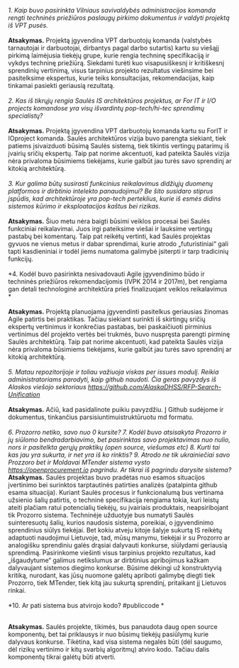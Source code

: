 *1. Kaip buvo pasirinkta Vilniaus savivaldybės administracijos komanda rengti techninės priežiūros paslaugų pirkimo dokumentus ir valdyti projektą iš VPT pusės.* <br/><br/>
**Atsakymas.** Projektą įgyvendina VPT darbuotojų komanda (valstybės tarnautojai ir darbuotojai, dirbantys pagal darbo sutartis) kartu su viešąjį pirkimą laimėjusia tiekėjų grupe, kurie rengia techninę specifikaciją ir vykdys techninę priežiūrą. Siekdami turėti kuo visapusiškesnį ir kritiškesnį sprendinių vertinimą, visus tarpinius projekto rezultatus viešinsime bei pasitelksime ekspertus, kurie teiks konsultacijas, rekomendacijas, kaip tinkamai pasiekti geriausią rezultatą. <br/><br/>
*2. Kas iš tikrųjų rengia Saulės IS architektūros projektus, ar For IT ir I/O projects komandose yra visų išvardintų pop-tech/hi-tec sprendimų specialistų?* <br/><br/>
**Atsakymas.** Projektą įgyvendina VPT darbuotojų komanda kartu su ForIT ir IOproject komanda. Saulės  architektūros vizija buvo parengta siekiant, tiek patiems įsivaizduoti būsimą Saulės sistemą, tiek tikintis vertingų patarimų iš įvairių sričių ekspertų. Taip pat norime akcentuoti, kad pateikta Saulės  vizija nėra privaloma būsimiems tiekėjams, kurie galbūt jau turės savo sprendinį ar kitokią architektūrą.<br/><br/>
*3. Kur galima būtų susirasti funkcinius reikalavimus didžiųjų duomenų platformos ir dirbtinio intelekto panaudojimui? Be šito susidaro stiprus įspūdis, kad architektūroje yra pop-tech perteklius, kurie iš esmės didins sistemos kūrimo ir eksploatacijos kaštus bei rizikas.*<br/><br/>
**Atsakymas.** Šiuo metu nėra baigti būsimi veiklos procesai bei Saulės funkciniai reikalavimai. Juos irgi pateiksime viešai ir lauksime vertingų pastabų bei komentarų. Taip pat reikėtų vertinti, kad Saulės projektas gyvuos ne vienus metus ir dabar sprendimai, kurie atrodo „futuristiniai“ gali tapti kasdieniniai ir todėl jiems numatoma galimybė įsiterpti ir tarp tradicinių funkcijų. <br/><br/>
*4. Kodėl buvo pasirinkta nesivadovauti Agile įgyvendinimo būdo ir techninės priežiūros rekomendacijomis (IVPK 2014 ir 2017m), bet rengiama gan detali technologinė architektūra prieš finalizuojant veiklos reikalavimus *<br/><br/>
**Atsakymas.** Projektą planuojama įgyvendinti pasitelkus geriausias žinomas Agile patirtis bei praktikas. Tačiau siekiant surinkti iš skirtingų sričių ekspertų vertinimus ir konkrečias pastabas, bei paskaičiuoti pirminius vertinimus dėl projekto vertės bei trukmės, buvo nuspręsta parengti pirminę Saulės architektūrą. Taip pat norime akcentuoti, kad pateikta Saulės vizija nėra privaloma būsimiems tiekėjams, kurie galbūt jau turės savo sprendinį ar kitokią architektūrą.<br/><br/>
*5. Matau repozitorijoje ir toliau važiuoja viskas per issues modulį. Reikia administratoriams parodyti, kaip github naudoti. Čia geras pavyzdys iš Alaskos viešojo sektoriaus https://github.com/AlaskaDHSS/RFP-Search-Unification<br/>*<br/>
**Atsakymas.** Ačiū, kad pasidalinote puikiu pavyzdžiu. Į Github sudėjome ir dokumentus, tinkančius parsisiuntimuistruktūruotu md formatu.<br/><br/>
*6. Prozorro netiko, savo nuo 0 kursite? 
7. Kodėl buvo atsisakyta Prozorro ir jų siūlomo bendradarbiavimo, bet pasirinktas savo projektavimas nuo nulio, nors ir pasitelkta gerųjų praktikų (open source, viešumas etc) 
8. Kurti tai kas jau yra sukurta, ir net yra iš ko rinktis? 
9. Atrodo ne tik ukrainiečiai savo Prozzoro bet ir Moldavai MTender sistema vysto https://openprocurement.io pagrindu. Ar tikrai iš pagrindu darysite sistema?* <br/>
**Atsakymas.** Saulės projektas buvo pradėtas nuo esamos situacijos įvertinimo bei surinktos tarptautinės patirties analizės (patalpinta github esama situacija). Kuriant Saulės procesus ir funkcionalumą bus vertinama užsienio šalių patirtis, o techninė specifikacija rengiama tokia, kuri leistų ateiti plačiam ratui potencialių tiekėjų, su įvairiais produktais, neapsiribojant tik Prozorro sistema. Techninėje užduotyje bus numatyti Saulės suinteresuotų šalių, kurios naudosis sistema, poreikiai, o įgyvendinimo sprendinius siūlys tiekėjai. Bet kokiu atveju kitoje šalyje sukurtą IS reikėtų adaptuoti naudojimui Lietuvoje, tad, mūsų manymu, tiekėjai ir su Prozorro ar analogišku sprendiniu galės drąsiai dalyvauti konkurse, siūlydami geriausią sprendimą. Pasirinkome viešinti visus tarpinius projekto rezultatus, kad „išgaudytume“ galimus  netikslumus ar dirbtinius apribojimus kažkam dalyvaujant sistemos diegimo konkurse. Būsime dėkingi už konstruktyvią kritiką, nurodant, kas jūsų nuomone galėtų apriboti galimybę diegti tiek Prozorro, tiek MTender, tiek kitą jau sukurtą sprendinį, pritaikant jį Lietuvos rinkai.<br/><br/>
*10. Ar pati sistema bus atvirojo kodo? #publiccode *<br/><br/>

**Atsakymas.** Saulės projekte, tikimės, bus panaudota daug open source komponentų, bet tai priklausys ir nuo būsimų tiekėjų pasiūlymų kurie dalyvaus konkurse. Tikėtina, kad visa sistema negalės būti (dėl saugumo, dėl rizikų vertinimo ir kitų svarbių algoritmų) atviro kodo. Tačiau dalis komponentų tikrai galėtų būti atverti.


